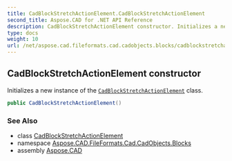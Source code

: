 ```yaml
---
title: CadBlockStretchActionElement.CadBlockStretchActionElement
second_title: Aspose.CAD for .NET API Reference
description: CadBlockStretchActionElement constructor. Initializes a new instance of the CadBlockStretchActionElement class
type: docs
weight: 10
url: /net/aspose.cad.fileformats.cad.cadobjects.blocks/cadblockstretchactionelement/cadblockstretchactionelement/
---
```

## CadBlockStretchActionElement constructor

Initializes a new instance of the [`CadBlockStretchActionElement`](../) class.

```csharp
public CadBlockStretchActionElement()
```

### See Also

* class [CadBlockStretchActionElement](../)
* namespace [Aspose.CAD.FileFormats.Cad.CadObjects.Blocks](../../cadblockstretchactionelement/)
* assembly [Aspose.CAD](../../../)


